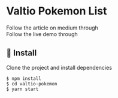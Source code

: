 # Valtio Pokemon List

Follow the article on medium through \
Follow the live demo through

## 🚀 Install

Clone the project and install dependencies

```
$ npm install
$ cd valtio-pokemon
$ yarn start
```
